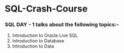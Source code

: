 # SQL-Crash-Course

### SQL DAY - 1 talks about the following topics:-
1. Introduction to Oracle Live SQL
2. Introduction to Database
3. Introduction to Data
